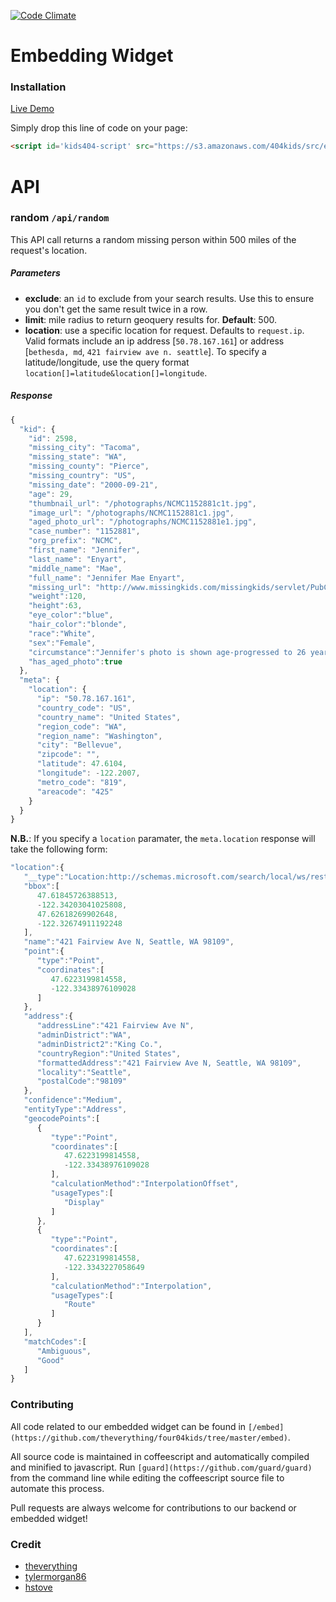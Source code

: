 [![Code Climate](https://codeclimate.com/github/theverything/four04kids.png)](https://codeclimate.com/github/theverything/four04kids)

# Embedding Widget

### Installation

[Live Demo](https://s3.amazonaws.com/404kids/public/demo.html)

Simply drop this line of code on your page:

~~~HTML
<script id='kids404-script' src="https://s3.amazonaws.com/404kids/src/embed.js" type="text/javascript"></script>
~~~

# API

### random `/api/random`

This API call returns a random missing person within 500 miles of the request's location.

##### Parameters

- **exclude**: an `id` to exclude from your search results. Use this to ensure you don't get the same result twice in a row.
- **limit**: mile radius to return geoquery results for. **Default**: 500.
- **location**: use a specific location for request. Defaults to `request.ip`. Valid formats include an ip address [`50.78.167.161`] or address [`bethesda, md`, `421 fairview ave n. seattle`]. To specify a latitude/longitude, use the query format `location[]=latitude&location[]=longitude`.

##### Response

~~~javascript
{
  "kid": {
    "id": 2598,
    "missing_city": "Tacoma",
    "missing_state": "WA",
    "missing_county": "Pierce",
    "missing_country": "US",
    "missing_date": "2000-09-21",
    "age": 29,
    "thumbnail_url": "/photographs/NCMC1152881c1t.jpg",
    "image_url": "/photographs/NCMC1152881c1.jpg",
    "aged_photo_url": "/photographs/NCMC1152881e1.jpg",
    "case_number": "1152881",
    "org_prefix": "NCMC",
    "first_name": "Jennifer",
    "last_name": "Enyart",
    "middle_name": "Mae",
    "full_name": "Jennifer Mae Enyart",
    "missing_url": "http://www.missingkids.com/missingkids/servlet/PubCaseSearchServlet?act=viewPoster&caseNum=1152881&orgPrefix=NCMC",
    "weight":120,
    "height":63,
    "eye_color":"blue",
    "hair_color":"blonde",
    "race":"White",
    "sex":"Female",
    "circumstance":"Jennifer's photo is shown age-progressed to 26 years.  She was last seen on September 21, 2000.  She may have traveled to Florida. Jennifer may use the alias name Rochelle Smith.",
    "has_aged_photo":true
  },
  "meta": {
    "location": {
      "ip": "50.78.167.161",
      "country_code": "US",
      "country_name": "United States",
      "region_code": "WA",
      "region_name": "Washington",
      "city": "Bellevue",
      "zipcode": "",
      "latitude": 47.6104,
      "longitude": -122.2007,
      "metro_code": "819",
      "areacode": "425"
    }
  }
}
~~~

**N.B.**: If you specify a `location` paramater, the `meta.location` response will take the following form:

~~~javascript
"location":{
   "__type":"Location:http://schemas.microsoft.com/search/local/ws/rest/v1",
   "bbox":[
      47.61845726388513,
      -122.34203041025808,
      47.62618269902648,
      -122.32674911192248
   ],
   "name":"421 Fairview Ave N, Seattle, WA 98109",
   "point":{
      "type":"Point",
      "coordinates":[
         47.6223199814558,
         -122.33438976109028
      ]
   },
   "address":{
      "addressLine":"421 Fairview Ave N",
      "adminDistrict":"WA",
      "adminDistrict2":"King Co.",
      "countryRegion":"United States",
      "formattedAddress":"421 Fairview Ave N, Seattle, WA 98109",
      "locality":"Seattle",
      "postalCode":"98109"
   },
   "confidence":"Medium",
   "entityType":"Address",
   "geocodePoints":[
      {
         "type":"Point",
         "coordinates":[
            47.6223199814558,
            -122.33438976109028
         ],
         "calculationMethod":"InterpolationOffset",
         "usageTypes":[
            "Display"
         ]
      },
      {
         "type":"Point",
         "coordinates":[
            47.6223199814558,
            -122.3343227058649
         ],
         "calculationMethod":"Interpolation",
         "usageTypes":[
            "Route"
         ]
      }
   ],
   "matchCodes":[
      "Ambiguous",
      "Good"
   ]
}
~~~

### Contributing

All code related to our embedded widget can be found in `[/embed](https://github.com/theverything/four04kids/tree/master/embed)`.

All source code is maintained in coffeescript and automatically compiled and minified to javascript. Run `[guard](https://github.com/guard/guard)` from the command line while editing the coffeescript source file to automate this process.

Pull requests are always welcome for contributions to our backend or embedded widget!

### Credit

- [theverything](https://github.com/theverything)
- [tylermorgan86](https://github.com/tylermorgan86)
- [hstove](https://github.com/hstove)
